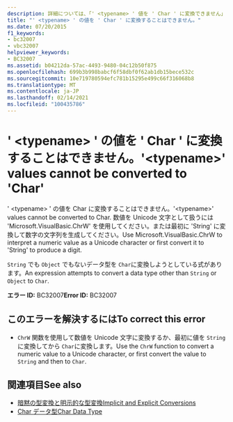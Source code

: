 ```yaml
---
description: 詳細については、「' <typename> ' 値を ' Char ' に変換できません」を参照してください。
title: "' <typename> ' の値を ' Char ' に変換することはできません。"
ms.date: 07/20/2015
f1_keywords:
- bc32007
- vbc32007
helpviewer_keywords:
- BC32007
ms.assetid: b04212da-57ac-4493-9480-04c12b50f875
ms.openlocfilehash: 699b3b998babcf6f58dbf0f62ab1db15bece532c
ms.sourcegitcommit: 10e719780594efc781b15295e499c66f316068b8
ms.translationtype: MT
ms.contentlocale: ja-JP
ms.lasthandoff: 02/14/2021
ms.locfileid: "100435786"
---
```

# <a name="typename-values-cannot-be-converted-to-char"></a><span data-ttu-id="cb71d-103">' \<typename> ' の値を ' Char ' に変換することはできません。</span><span class="sxs-lookup"><span data-stu-id="cb71d-103">'\<typename>' values cannot be converted to 'Char'</span></span>

<span data-ttu-id="cb71d-104">' \<typename> ' の値を Char に変換することはできません。</span><span class="sxs-lookup"><span data-stu-id="cb71d-104">'\<typename>' values cannot be converted to Char.</span></span> <span data-ttu-id="cb71d-105">数値を Unicode 文字として扱うには 'Microsoft.VisualBasic.ChrW' を使用してください。または最初に 'String' に変換して数字の文字列を生成してください。</span><span class="sxs-lookup"><span data-stu-id="cb71d-105">Use Microsoft.VisualBasic.ChrW to interpret a numeric value as a Unicode character or first convert it to 'String' to produce a digit.</span></span>  
  
 <span data-ttu-id="cb71d-106">`String` でも `Object` でもないデータ型を `Char`に変換しようとしている式があります。</span><span class="sxs-lookup"><span data-stu-id="cb71d-106">An expression attempts to convert a data type other than `String` or `Object` to `Char`.</span></span>  
  
 <span data-ttu-id="cb71d-107">**エラー ID:** BC32007</span><span class="sxs-lookup"><span data-stu-id="cb71d-107">**Error ID:** BC32007</span></span>  
  
## <a name="to-correct-this-error"></a><span data-ttu-id="cb71d-108">このエラーを解決するには</span><span class="sxs-lookup"><span data-stu-id="cb71d-108">To correct this error</span></span>  
  
- <span data-ttu-id="cb71d-109">`ChrW` 関数を使用して数値を Unicode 文字に変換するか、最初に値を `String` に変換してから `Char`に変換します。</span><span class="sxs-lookup"><span data-stu-id="cb71d-109">Use the `ChrW` function to convert a numeric value to a Unicode character, or first convert the value to `String` and then to `Char`.</span></span>  
  
## <a name="see-also"></a><span data-ttu-id="cb71d-110">関連項目</span><span class="sxs-lookup"><span data-stu-id="cb71d-110">See also</span></span>

- [<span data-ttu-id="cb71d-111">暗黙の型変換と明示的な型変換</span><span class="sxs-lookup"><span data-stu-id="cb71d-111">Implicit and Explicit Conversions</span></span>](../programming-guide/language-features/data-types/implicit-and-explicit-conversions.md)
- [<span data-ttu-id="cb71d-112">Char データ型</span><span class="sxs-lookup"><span data-stu-id="cb71d-112">Char Data Type</span></span>](../language-reference/data-types/char-data-type.md)
